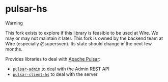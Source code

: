 pulsar-hs
=========

> [!WARNING]
> This fork exists to explore if this library is feasible to be used at Wire. We
> may or may not maintain it later. This fork is owned by the backend team at
> Wire (especially @supersven). Its state should change in the next few months.

Provides libraries to deal with [Apache Pulsar](https://pulsar.apache.org/en/):

 * [`pulsar-admin`](pulsar-admin) to deal with the Admin REST API
 * [`pulsar-client-hs`](pulsar-client-hs) to deal with the server
